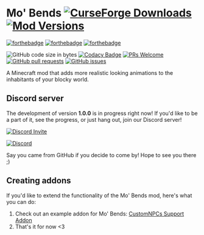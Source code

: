 # Mo' Bends [![CurseForge Downloads](http://cf.way2muchnoise.eu/231347.svg)](https://www.curseforge.com/minecraft/mc-mods/mo-bends) [![Mod Versions](http://cf.way2muchnoise.eu/versions/231347.svg)](https://www.curseforge.com/minecraft/mc-mods/mo-bends)
[![forthebadge](https://forthebadge.com/images/badges/built-with-love.svg)](https://forthebadge.com)
[![forthebadge](https://forthebadge.com/images/badges/made-with-java.svg)](https://forthebadge.com)
[![forthebadge](https://forthebadge.com/images/badges/powered-by-oxygen.svg)](https://forthebadge.com)


![GitHub code size in bytes](https://img.shields.io/github/languages/code-size/mobends/MoBends.svg)
[![Codacy Badge](https://api.codacy.com/project/badge/Grade/dc7fa82e8d904f65b33b948ed093c21f)](https://app.codacy.com/gh/mobends/MoBends?utm_source=github.com&utm_medium=referral&utm_content=mobends/MoBends&utm_campaign=Badge_Grade_Dashboard)
[![PRs Welcome](https://img.shields.io/badge/PRs-welcome-brightgreen.svg?style=flat-square)](http://makeapullrequest.com)
[![GitHub pull requests](https://img.shields.io/github/issues-pr/mobends/MoBends.svg)](https://github.com/mobends/MoBends/pulls)
[![GitHub issues](https://img.shields.io/github/issues-raw/mobends/MoBends.svg)](https://github.com/mobends/MoBends/issues)

A Minecraft mod that adds more realistic looking animations to the inhabitants of your blocky world.

## Discord server
The development of version **1.0.0** is in progress right now! If you'd like to be a part of it, see the progress, or just hang out, join our Discord server!

[![Discord Invite](https://raw.githubusercontent.com/mobends/MoBends/master-1.12.2/misc/promo/DiscordInviteSmall.png)](https://discord.gg/Epf7atm)

[![Discord](https://img.shields.io/discord/386940930739011584.svg)](https://discord.gg/Epf7atm)

Say you came from GitHub if you decide to come by! Hope to see you there ;)

## Creating addons
If you'd like to extend the functionality of the Mo' Bends mod, here's what you can do:
1. Check out an example addon for Mo' Bends: [CustomNPCs Support Addon](https://github.com/mobends/mobends-addon-customnpcs)
2. That's it for now <3

